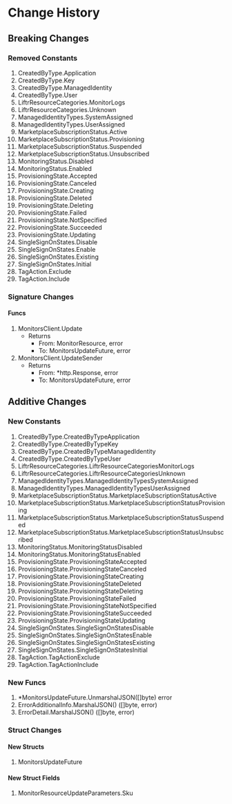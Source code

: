 # Change History

## Breaking Changes

### Removed Constants

1. CreatedByType.Application
1. CreatedByType.Key
1. CreatedByType.ManagedIdentity
1. CreatedByType.User
1. LiftrResourceCategories.MonitorLogs
1. LiftrResourceCategories.Unknown
1. ManagedIdentityTypes.SystemAssigned
1. ManagedIdentityTypes.UserAssigned
1. MarketplaceSubscriptionStatus.Active
1. MarketplaceSubscriptionStatus.Provisioning
1. MarketplaceSubscriptionStatus.Suspended
1. MarketplaceSubscriptionStatus.Unsubscribed
1. MonitoringStatus.Disabled
1. MonitoringStatus.Enabled
1. ProvisioningState.Accepted
1. ProvisioningState.Canceled
1. ProvisioningState.Creating
1. ProvisioningState.Deleted
1. ProvisioningState.Deleting
1. ProvisioningState.Failed
1. ProvisioningState.NotSpecified
1. ProvisioningState.Succeeded
1. ProvisioningState.Updating
1. SingleSignOnStates.Disable
1. SingleSignOnStates.Enable
1. SingleSignOnStates.Existing
1. SingleSignOnStates.Initial
1. TagAction.Exclude
1. TagAction.Include

### Signature Changes

#### Funcs

1. MonitorsClient.Update
	- Returns
		- From: MonitorResource, error
		- To: MonitorsUpdateFuture, error
1. MonitorsClient.UpdateSender
	- Returns
		- From: *http.Response, error
		- To: MonitorsUpdateFuture, error

## Additive Changes

### New Constants

1. CreatedByType.CreatedByTypeApplication
1. CreatedByType.CreatedByTypeKey
1. CreatedByType.CreatedByTypeManagedIdentity
1. CreatedByType.CreatedByTypeUser
1. LiftrResourceCategories.LiftrResourceCategoriesMonitorLogs
1. LiftrResourceCategories.LiftrResourceCategoriesUnknown
1. ManagedIdentityTypes.ManagedIdentityTypesSystemAssigned
1. ManagedIdentityTypes.ManagedIdentityTypesUserAssigned
1. MarketplaceSubscriptionStatus.MarketplaceSubscriptionStatusActive
1. MarketplaceSubscriptionStatus.MarketplaceSubscriptionStatusProvisioning
1. MarketplaceSubscriptionStatus.MarketplaceSubscriptionStatusSuspended
1. MarketplaceSubscriptionStatus.MarketplaceSubscriptionStatusUnsubscribed
1. MonitoringStatus.MonitoringStatusDisabled
1. MonitoringStatus.MonitoringStatusEnabled
1. ProvisioningState.ProvisioningStateAccepted
1. ProvisioningState.ProvisioningStateCanceled
1. ProvisioningState.ProvisioningStateCreating
1. ProvisioningState.ProvisioningStateDeleted
1. ProvisioningState.ProvisioningStateDeleting
1. ProvisioningState.ProvisioningStateFailed
1. ProvisioningState.ProvisioningStateNotSpecified
1. ProvisioningState.ProvisioningStateSucceeded
1. ProvisioningState.ProvisioningStateUpdating
1. SingleSignOnStates.SingleSignOnStatesDisable
1. SingleSignOnStates.SingleSignOnStatesEnable
1. SingleSignOnStates.SingleSignOnStatesExisting
1. SingleSignOnStates.SingleSignOnStatesInitial
1. TagAction.TagActionExclude
1. TagAction.TagActionInclude

### New Funcs

1. *MonitorsUpdateFuture.UnmarshalJSON([]byte) error
1. ErrorAdditionalInfo.MarshalJSON() ([]byte, error)
1. ErrorDetail.MarshalJSON() ([]byte, error)

### Struct Changes

#### New Structs

1. MonitorsUpdateFuture

#### New Struct Fields

1. MonitorResourceUpdateParameters.Sku
